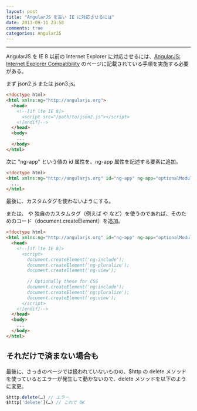 ```yaml
---
layout: post
title: "AngularJS を古い IE に対応させるには"
date: 2013-09-11 23:58
comments: true
categories: AngularJS
---
```


---

AngularJS を IE 8 以前の Internet Explorer に対応させるには、[AngularJS: Internet Explorer Compatibility](http://docs.angularjs.org/guide/ie) のページに記載されている手順を実施する必要がある。

<!-- more -->

まず json2.js または json3.js。

``` html index.html
<!doctype html>
<html xmlns:ng="http://angularjs.org">
  <head>
    <!--[if lte IE 8]>
      <script src="/path/to/json2.js"></script>
    <![endif]-->
  </head>
  <body>
    ...
  </body>
</html>
```

次に "ng-app" という値の id 属性を、ng-app 属性を記述する要素に追加。

``` html index.html
<!doctype html>
<html xmlns:ng="http://angularjs.org" id="ng-app" ng-app="optionalModuleName">
  ...
</html>
```

最後に、カスタムタグを使わないようにする。

または、<ng-view> や 独自のカスタムタグ（例えば <alert> や <tabset> など）を使うのであれば、そのためのコード（document.createElement）を追加。

``` html index.html
<!doctype html>
<html xmlns:ng="http://angularjs.org" id="ng-app" ng-app="optionalModuleName">
  <head>
    <!--[if lte IE 8]>
      <script>
        document.createElement('ng-include');
        document.createElement('ng-pluralize');
        document.createElement('ng-view');
 
        // Optionally these for CSS
        document.createElement('ng:include');
        document.createElement('ng:pluralize');
        document.createElement('ng:view');
      </script>
    <![endif]-->
  </head>
  <body>
    ...
  </body>
</html>
```
## それだけで済まない場合も

最後に、さっきのページでは扱われていないものの、$http の delete メソッドを使っているとエラーが発生して動かないので、delete メソッドを以下のように変更。

``` javascript
$http.delete(…) // エラー
$http['delete'](…) // これで OK
```
